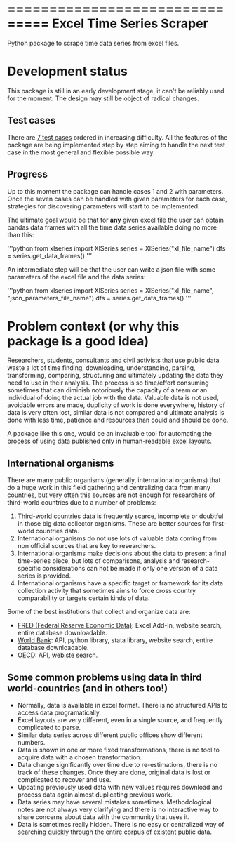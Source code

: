 ===============================
Excel Time Series Scraper
===============================

Python package to scrape time data series from excel files.

# Development status

This package is still in an early development stage, it can't be reliably used for the moment. The design may still be object of radical changes.

## Test cases

There are [7 test cases](https://github.com/abenassi/xlseries/tree/master/tests/integration_cases) ordered in increasing difficulty. All the features of the package are being implemented step by step aiming to handle the next test case in the most general and flexible possible way.

## Progress

Up to this moment the package can handle cases 1 and 2 with parameters. Once the seven cases can be handled with given parameters for each case, strategies for discovering parameters will start to be implemented.

The ultimate goal would be that for **any** given excel file the user can obtain pandas data frames with all the time data series available doing no more than this:

'''python
from xlseries import XlSeries
series = XlSeries("xl_file_name")
dfs = series.get_data_frames()
'''

An intermediate step will be that the user can write a json file with some parameters of the excel file and the data series:

'''python
from xlseries import XlSeries
series = XlSeries("xl_file_name", "json_parameters_file_name")
dfs = series.get_data_frames()
'''

# Problem context (or why this package is a good idea)

Researchers, students, consultants and civil activists that use public data waste a lot of time finding, downloading, understanding, parsing, transforming, comparing, structuring and ultimately updating the data they need to use in their analysis. The process is so time/effort consuming sometimes that can diminish notoriously the capacity of a team or an individual of doing the actual job with the data. Valuable data is not used, avoidable errors are made, duplicity of work is done everywhere, history of data is very often lost, similar data is not compared and ultimate analysis is done with less time, patience and resources than could and should be done.

A package like this one, would be an invaluable tool for automating the process of using data published only in human-readable excel layouts.

## International organisms

There are many public organisms (generally, international organisms) that do a huge work in this field gathering and centralizing data from many countries, but very often this sources are not enough for researchers of third-world countries due to a number of problems:

1. Third-world countries data is frequently scarce, incomplete or doubtful in those big data collector organisms. These are better sources for first-world countries data.
2. International organisms do not use lots of valuable data coming from non official sources that are key to researchers.
3. International organisms make decisions about the data to present a final time-series piece, but lots of comparisons, analysis and research-specific considerations can not be made if only one version of a data series is provided.
4. International organisms have a specific target or framework for its data collection activity that sometimes aims to force cross country comparability or targets certain kinds of data.

Some of the best institutions that collect and organize data are:

* [FRED (Federal Reserve Economic Data)](http://research.stlouisfed.org/fred2/): Excel Add-In, website search, entire database downloadable.
* [World Bank](http://data.worldbank.org/): API, python library, stata library, website search, entire database downloadable.
* [OECD](http://stats.oecd.org/): API, webiste search.

## Some common problems using data in third world-countries (and in others too!)

* Normally, data is available in excel format. There is no structured APIs to access data programatically.
* Excel layouts are very different, even in a single source, and frequently complicated to parse.
* Similar data series across different public offices show different numbers.
* Data is shown in one or more fixed transformations, there is no tool to acquire data with a chosen transformation.
* Data change significantly over time due to re-estimations, there is no track of these changes. Once they are done, original data is lost or complicated to recover and use.
* Updating previously used data with new values requires download and process data again almost duplicating previous work.
* Data series may have several mistakes sometimes. Methodological notes are not always very clarifying and there is no interactive way to share concerns about data with the community that uses it.
* Data is sometimes really hidden. There is no easy or centralized way of searching quickly through the entire corpus of existent public data.






